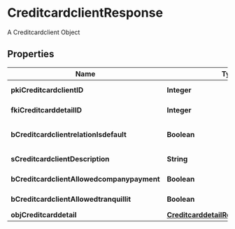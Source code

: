 

# CreditcardclientResponse

A Creditcardclient Object

## Properties

| Name | Type | Description | Notes |
|------------ | ------------- | ------------- | -------------|
|**pkiCreditcardclientID** | **Integer** | The unique ID of the Creditcardclient |  |
|**fkiCreditcarddetailID** | **Integer** | The unique ID of the Creditcarddetail |  |
|**bCreditcardclientrelationIsdefault** | **Boolean** | Whether if it&#39;s the creditcardclient is the default one |  |
|**sCreditcardclientDescription** | **String** | The description of the Creditcardclient |  |
|**bCreditcardclientAllowedcompanypayment** | **Boolean** | Whether if it&#39;s an allowedagencypayment |  |
|**bCreditcardclientAllowedtranquillit** | **Boolean** | Whether if it&#39;s an allowedtranquillit |  |
|**objCreditcarddetail** | [**CreditcarddetailResponseCompound**](CreditcarddetailResponseCompound.md) |  |  |



